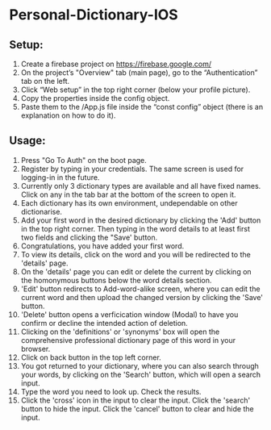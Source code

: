 # Personal-Dictionary-IOS
   
## Setup:
1. Create a firebase project on https://firebase.google.com/
2. On the project’s "Overview" tab (main page), go to the “Authentication” tab on the left. 
3. Click “Web setup” in the top right corner (below your profile picture).
4. Copy the properties inside the config object.
5. Paste them to the /App.js file inside the “const config” object (there is an explanation on how to 
   do it).
   
## Usage:
1. Press "Go To Auth" on the boot page.
2. Register by typing in your credentials. The same screen is used for logging-in in the future.
3. Currently only 3 dictionary types are available and all have fixed names. Click on any in the tab bar at the bottom of the screen to open it.
4. Each dictionary has its own environment, undependable on other dictionarise.
5. Add your first word in the desired dictionary by clicking the 'Add' button in the top right corner. Then typing in the word details to at least first two fields and clicking the "Save' button.
6. Congratulations, you have added your first word.
7. To view its details, click on the word and you will be redirected to the 'details' page.
8. On the 'details' page you can edit or delete the current by clicking on the homonymous buttons below the word details section.
9. 'Edit' button redirects to Add-word-alike screen, where you can edit the current word and then upload the changed version by clicking the 'Save' button.
10. 'Delete' button opens a verficication window (Modal) to have you confirm or decline the intended action of deletion.
11. Clicking on the 'definitions' or 'synonyms' box will open the comprehensive professional dictionary page of this word in your browser.
12. Click on back button in the top left corner.
13. You got returned to your dictionary, where you can also search through your words, by clicking on the 'Search' button, which will open a search input.
14. Type the word you need to look up. Check the results.
15. Click the 'cross' icon in the input to clear the input. Click the 'search' button to hide the input. Click the 'cancel' button to clear and hide the input. 

